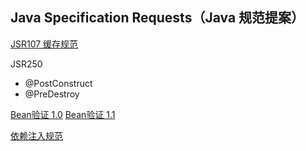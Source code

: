 Java Specification Requests（Java 规范提案）
-

[JSR107 缓存规范](jsr107.md)

JSR250

- @PostConstruct
- @PreDestroy





[Bean验证 1.0](jsr303.md)
[Bean验证 1.1](jsr349.md)

[依赖注入规范](jsr330.md)